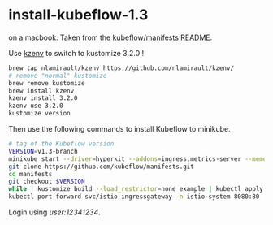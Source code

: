 # install-kubeflow-1.3

on a macbook. Taken from the [kubeflow/manifests README](https://github.com/kubeflow/manifests/blob/v1.3-branch/README.md).

Use [kzenv](https://github.com/nlamirault/kzenv) to switch to kustomize 3.2.0 !

```sh
brew tap nlamirault/kzenv https://github.com/nlamirault/kzenv/
# remove "normal" kustomize
brew remove kustomize
brew install kzenv
kzenv install 3.2.0
kzenv use 3.2.0
kustomize version
```

Then use the following commands to install Kubeflow to minikube.

```sh
# tag of the Kubeflow version
VERSION=v1.3-branch
minikube start --driver=hyperkit --addons=ingress,metrics-server --memory=14g --cpus=4
git clone https://github.com/kubeflow/manifests.git
cd manifests
git checkout $VERSION
while ! kustomize build --load_restrictor=none example | kubectl apply -f -; do echo "Retrying to apply resources"; sleep 10; done
kubectl port-forward svc/istio-ingressgateway -n istio-system 8080:80
```

Login using *user:12341234*.
